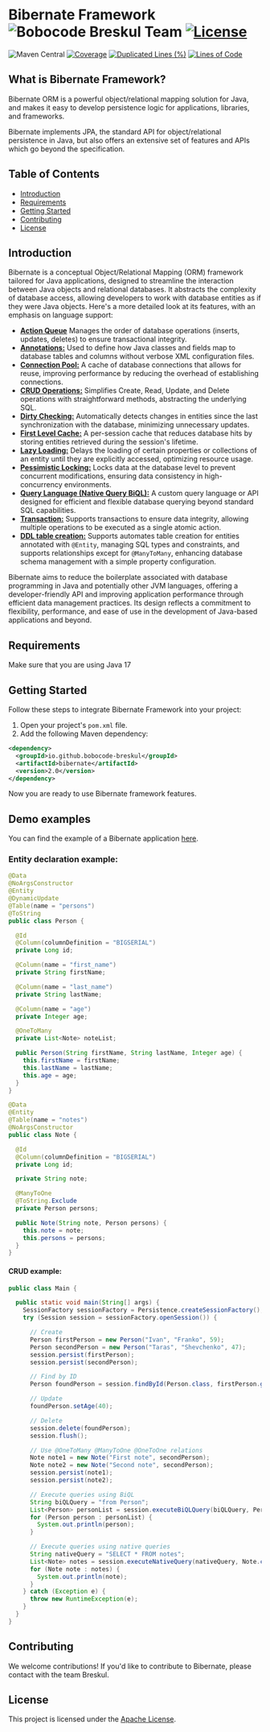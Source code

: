 # Bibernate Framework ![Bobocode Breskul Team](https://img.shields.io/badge/Bobocode%20Breskul%20Team-8A2BE2) [![License](https://img.shields.io/badge/License-Apache_2.0-green.svg)](https://opensource.org/licenses/Apache-2.0)
![Maven Central](https://img.shields.io/maven-central/v/io.github.bobocode-breskul/bibernate)
[![Coverage](https://sonarcloud.io/api/project_badges/measure?project=bobocode-breskul_bibernate&metric=coverage)](https://sonarcloud.io/summary/new_code?id=bobocode-breskul_bibernate)
[![Duplicated Lines (%)](https://sonarcloud.io/api/project_badges/measure?project=bobocode-breskul_bibernate&metric=duplicated_lines_density)](https://sonarcloud.io/summary/new_code?id=bobocode-breskul_bibernate)
[![Lines of Code](https://sonarcloud.io/api/project_badges/measure?project=bobocode-breskul_bibernate&metric=ncloc)](https://sonarcloud.io/summary/new_code?id=bobocode-breskul_bibernate)

## What is Bibernate Framework?

Bibernate ORM is a powerful object/relational mapping solution for Java, and makes it easy to develop persistence logic for applications, libraries, and frameworks.

Bibernate implements JPA, the standard API for object/relational persistence in Java, but also offers an extensive set of features and APIs which go beyond the specification.

## Table of Contents

- [Introduction](#introduction)
- [Requirements](#requirements)
- [Getting Started](#getting-started)
- [Contributing](#contributing)
- [License](#license)

## Introduction

Bibernate is a conceptual Object/Relational Mapping (ORM) framework tailored for Java applications, designed to streamline the interaction between Java objects and relational databases. It abstracts the complexity of database access, allowing developers to work with database entities as if they were Java objects. Here's a more detailed look at its features, with an emphasis on language support:

- **[Action Queue](https://github.com/bobocode-breskul/bibernate/wiki/Action-Queue)** Manages the order of database operations (inserts, updates, deletes) to ensure transactional integrity.
- **[Annotations:](https://github.com/bobocode-breskul/bibernate/wiki/Annotations)** Used to define how Java classes and fields map to database tables and columns without verbose XML configuration files.
- **[Connection Pool:](https://github.com/bobocode-breskul/bibernate/wiki/Connection-pool)** A cache of database connections that allows for reuse, improving performance by reducing the overhead of establishing connections.
- **[CRUD Operations:](https://github.com/bobocode-breskul/bibernate/wiki/CRUD-Operations)** Simplifies Create, Read, Update, and Delete operations with straightforward methods, abstracting the underlying SQL.
- **[Dirty Checking:](https://github.com/bobocode-breskul/bibernate/wiki/Dirty-Checking)** Automatically detects changes in entities since the last synchronization with the database, minimizing unnecessary updates.
- **[First Level Cache:](https://github.com/bobocode-breskul/bibernate/wiki/First-Level-Cache)** A per-session cache that reduces database hits by storing entities retrieved during the session's lifetime.
- **[Lazy Loading:](https://github.com/bobocode-breskul/bibernate/wiki/Lazy-Loading)** Delays the loading of certain properties or collections of an entity until they are explicitly accessed, optimizing resource usage.
- **[Pessimistic Locking:](https://github.com/bobocode-breskul/bibernate/wiki/Pessimistic-Locking)** Locks data at the database level to prevent concurrent modifications, ensuring data consistency in high-concurrency environments.
- **[Query Language (Native Query BiQL):](https://github.com/bobocode-breskul/bibernate/wiki/Query-Language-(Native-Query---BiQL))** A custom query language or API designed for efficient and flexible database querying beyond standard SQL capabilities.
- **[Transaction:](https://github.com/bobocode-breskul/bibernate/wiki/Transaction)** Supports transactions to ensure data integrity, allowing multiple operations to be executed as a single atomic action.
- **[DDL table creation:]([https://github.com/bobocode-breskul/bibernate/wiki/Transaction](https://github.com/bobocode-breskul/bibernate/wiki/DDL-table-creation-on-startup))** Supports automates table creation for entities annotated with `@Entity`, managing SQL types and constraints, and supports relationships except for `@ManyToMany`, enhancing database schema management with a simple property configuration.

Bibernate aims to reduce the boilerplate associated with database programming in Java and potentially other JVM languages, offering a developer-friendly API and improving application performance through efficient data management practices. Its design reflects a commitment to flexibility, performance, and ease of use in the development of Java-based applications and beyond.

## Requirements
Make sure that you are using Java 17

## Getting Started
Follow these steps to integrate Bibernate Framework into your project:
1. Open your project's `pom.xml` file.
2. Add the following Maven dependency:
```xml
<dependency>
  <groupId>io.github.bobocode-breskul</groupId>
  <artifactId>bibernate</artifactId>
  <version>2.0</version>
</dependency>
```
Now you are ready to use Bibernate framework features.

## Demo examples
You can find the example of a Bibernate application [here](https://github.com/bobocode-breskul/bibernate-usage-example).

### Entity declaration example:

```java
@Data
@NoArgsConstructor
@Entity
@DynamicUpdate
@Table(name = "persons")
@ToString
public class Person {

  @Id
  @Column(columnDefinition = "BIGSERIAL")
  private Long id;

  @Column(name = "first_name")
  private String firstName;

  @Column(name = "last_name")
  private String lastName;

  @Column(name = "age")
  private Integer age;

  @OneToMany
  private List<Note> noteList;

  public Person(String firstName, String lastName, Integer age) {
    this.firstName = firstName;
    this.lastName = lastName;
    this.age = age;
  }
}
```

```java
@Data
@Entity
@Table(name = "notes")
@NoArgsConstructor
public class Note {

  @Id
  @Column(columnDefinition = "BIGSERIAL")
  private Long id;

  private String note;

  @ManyToOne
  @ToString.Exclude
  private Person persons;

  public Note(String note, Person persons) {
    this.note = note;
    this.persons = persons;
  }
}
```

#### CRUD example:
```java
public class Main {

  public static void main(String[] args) {
    SessionFactory sessionFactory = Persistence.createSessionFactory();
    try (Session session = sessionFactory.openSession()) {

      // Create
      Person firstPerson = new Person("Ivan", "Franko", 59);
      Person secondPerson = new Person("Taras", "Shevchenko", 47);
      session.persist(firstPerson);
      session.persist(secondPerson);

      // Find by ID
      Person foundPerson = session.findById(Person.class, firstPerson.getId());

      // Update
      foundPerson.setAge(40);

      // Delete
      session.delete(foundPerson);
      session.flush();

      // Use @OneToMany @ManyToOne @OneToOne relations
      Note note1 = new Note("First note", secondPerson);
      Note note2 = new Note("Second note", secondPerson);
      session.persist(note1);
      session.persist(note2);

      // Execute queries using BiQL
      String biQLQuery = "from Person";
      List<Person> personList = session.executeBiQLQuery(biQLQuery, Person.class);
      for (Person person : personList) {
        System.out.println(person);
      }

      // Execute queries using native queries
      String nativeQuery = "SELECT * FROM notes";
      List<Note> notes = session.executeNativeQuery(nativeQuery, Note.class);
      for (Note note : notes) {
        System.out.println(note);
      }
    } catch (Exception e) {
      throw new RuntimeException(e);
    }
  }
}
```

## Contributing
We welcome contributions!
If you'd like to contribute to Bibernate, please contact with the team Breskul.

## License
This project is licensed under the [Apache License](https://opensource.org/licenses/Apache-2.0).
